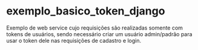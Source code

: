 # exemplo_basico_token_django
Exemplo de web service cujo requisições são realizadas somente com tokens de usuários, sendo necessário criar um usuário admin/padrão para usar o token dele nas requisições de cadastro e login.

